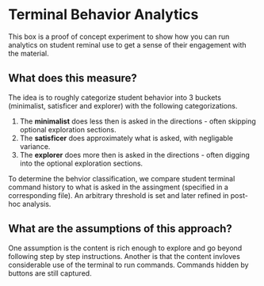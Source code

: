 # Terminal Behavior Analytics
This box is a proof of concept experiment to show how you can run analytics on student reminal use to get a sense of their engagement with the material.

## What does this measure?
The idea is to roughly categorize student behavior into 3 buckets (minimalist, satisficer and explorer) with the following categorizations. 
1. The **minimalist** does less then is asked in the directions - often skipping optional exploration sections.
1. The **satisficer** does approximately what is asked, with negligable variance.
1. The **explorer** does more then is asked in the directions - often digging into the optional exploration sections.

To determine the behvior classification, we compare student terminal command history to what is asked in the assingment (specified in a corresponding file).
An arbitrary threshold is set and later refined in post-hoc analysis.

## What are the assumptions of this approach?
One assumption is the content is rich enough to explore and go beyond following step by step instructions.
Another is that the content invloves considerable use of the terminal to run commands. Commands hidden by buttons are still captured.